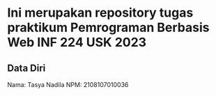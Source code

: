 # Ini merupakan repository tugas praktikum Pemrograman Berbasis Web INF 224 USK 2023
 
## Data Diri
 
Nama: Tasya Nadila
NPM: 2108107010036